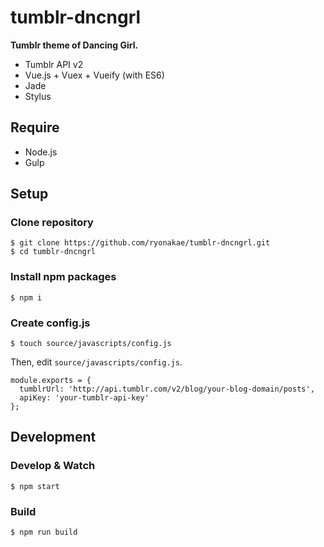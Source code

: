 # tumblr-dncngrl
**Tumblr theme of Dancing Girl.**

* Tumblr API v2
* Vue.js + Vuex + Vueify (with ES6)
* Jade
* Stylus


## Require
* Node.js
* Gulp


## Setup
### Clone repository

    $ git clone https://github.com/ryonakae/tumblr-dncngrl.git
    $ cd tumblr-dncngrl

### Install npm packages

    $ npm i

### Create config.js

    $ touch source/javascripts/config.js

Then, edit `source/javascripts/config.js`.

    module.exports = {
      tumblrUrl: 'http://api.tumblr.com/v2/blog/your-blog-domain/posts',
      apiKey: 'your-tumblr-api-key'
    };


## Development
### Develop & Watch

    $ npm start

### Build

    $ npm run build